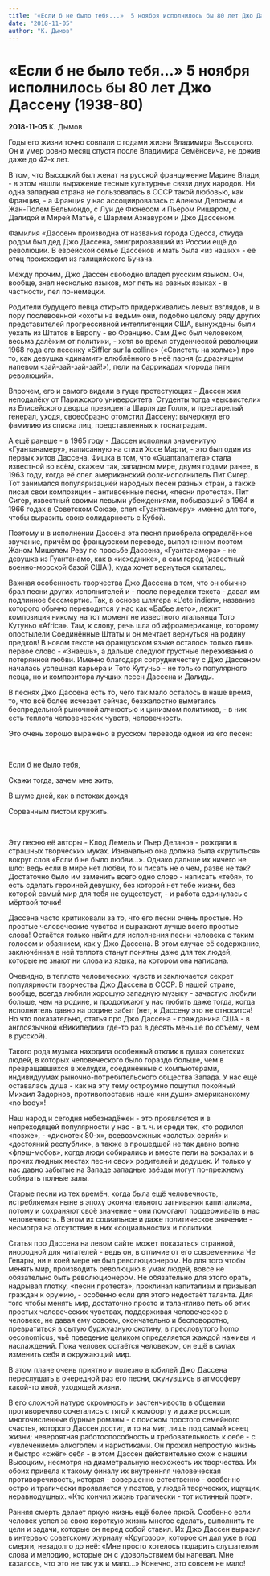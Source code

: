 ```yaml
---
title: "«Если б не было тебя...»  5 ноября исполнилось бы 80 лет Джо Дассену (1938-80)"
date: "2018-11-05"
author: "К. Дымов"
---
```


# «Если б не было тебя...»  5 ноября исполнилось бы 80 лет Джо Дассену (1938-80)

**2018-11-05** К. Дымов

Годы его жизни точно совпали с годами жизни Владимира Высоцкого. Он и умер ровно месяц спустя после Владимира Семёновича, не дожив даже до 42-х лет.

В том, что Высоцкий был женат на русской француженке Марине Влади, - в этом нашли выражение тесные культурные связи двух народов. Ни одна западная страна не пользовалась в СССР такой любовью, как Франция, - а Франция у нас ассоциировалась с Аленом Делоном и Жан-Полем Бельмондо, с Луи де Фюнесом и Пьером Ришаром, с Далидой и Мирей Матьё, с Шарлем Азнавуром и Джо Дассеном.

Фамилия «Дассен» производна от названия города Одесса, откуда родом был дед Джо Дассена, эмигрировавший из России ещё до революции. В еврейской семье Дассенов и мать была «из наших» - её отец происходил из галицийского Бучача.

Между прочим, Джо Дассен свободно владел русским языком. Он, вообще, знал несколько языков, мог петь на разных языках - в частности, пел по-немецки.

Родители будущего певца открыто придерживались левых взглядов, и в пору послевоенной «охоты на ведьм» они, подобно целому ряду других представителей прогрессивной интеллигенции США, вынуждены были уехать из Штатов в Европу - во Францию. Сам Джо был человеком, весьма далёким от политики, - хотя во время студенческой революции 1968 года его песенку «Siffler sur la colline» («Свистеть на холме») про то, как девушка «динáмит» влюблённого в неё парня (с дразнящим напевом «зай-зай-зай-зай!»), пели на баррикадах «города пяти революций».

Впрочем, его и самого видели в гуще протестующих - Дассен жил неподалёку от Парижского университета. Студенты тогда «высвистели» из Елисейского дворца президента Шарля де Голля, и престарелый генерал, уходя, своеобразно отомстил Дассену: вычеркнул его фамилию из списка лиц, представленных к госнаградам.

А ещё раньше - в 1965 году - Дассен исполнил знаменитую «Гуантанамеру», написанную на стихи Хосе Марти, - это был один из первых хитов Дассена. Фишка в том, что «Guantanamera» стала известной во всём, скажем так, западном мире, двумя годами ранее, в 1963 году, когда её спел американский фолк-исполнитель Пит Сигер. Тот занимался популяризацией народных песен разных стран, а также писал свои композиции - антивоенные песни, «песни протеста». Пит Сигер, известный своими левыми убеждениями, побывавший в 1964 и 1966 годах в Советском Союзе, спел «Гуантанамеру» именно для того, чтобы выразить свою солидарность с Кубой.

Поэтому и в исполнении Дассена эта песня приобрела определённое звучание, причём во французском переводе, выполненном поэтом Жаном Мишелем Реву по просьбе Дассена, «Гуантанамера» - не девушка из Гуантанамо, как в «исходнике», а сам город (известный военно-морской базой США!), куда хочет вернуться скиталец.

Важная особенность творчества Джо Дассена в том, что он обычно брал песни других исполнителей и - после переделки текста - давал им подлинное бессмертие. Так, в основе шлягера «L'ete indien», название которого обычно переводится у нас как «Бабье лето», лежит композиция никому на тот момент не известного итальянца Тото Кутуньо «Africa». Там, к слову, речь шла об афроамериканце, которому опостылели Соединённые Штаты и он мечтает вернуться на родину предков! В новом тексте на французском языке осталось только лишь первое слово - «Знаешь», а дальше следуют грустные переживания о потерянной любви. Именно благодаря сотрудничеству с Джо Дассеном началась успешная карьера и Тото Кутуньо - не только популярного певца, но и композитора лучших песен Дассена и Далиды.

В песнях Джо Дассена есть то, чего так мало осталось в наше время, то, что всё более исчезает сейчас, безжалостно выметаясь беспредельной рыночной алчностью и цинизмом политиков, - в них есть теплота человеческих чувств, человечность.

Это очень хорошо выражено в русском переводе одной из его песен:

 

Если б не было тебя,

Скажи тогда, зачем мне жить,

В шуме дней, как в потоках дождя

Сорванным листом кружить.

 

Эту песню её авторы - Клод Лемель и Пьер Деланоэ - рождали в страшных творческих муках. Изначально она должна была «крутиться» вокруг слов «Если б не было любви...». Однако дальше их ничего не шло: ведь если в мире нет любви, то и писать не о чем, разве не так? Достаточно было им заменить всего одно слово - написать «тебя», то есть сделать героиней девушку, без которой нет тебе жизни, без которой самый мир для тебя не существует, - и работа сдвинулась с мёртвой точки!

Дассена часто критиковали за то, что его песни очень простые. Но простые человеческие чувства и выражают лучше всего простые слова! Остаётся только найти для исполнения песни человека с таким голосом и обаянием, как у Джо Дассена. В этом случае её содержание, заключённая в ней теплота станут понятны даже для тех людей, которые не знают ни слова из языка, на котором она написана.

Очевидно, в теплоте человеческих чувств и заключается секрет популярности творчества Джо Дассена в СССР. В нашей стране, вообще, всегда любили хорошую западную музыку - зачастую любили больше, чем на родине, и продолжают у нас любить даже тогда, когда исполнитель давно на родине забыт (нет, к Дассену это не относится! Но что показательно, статья про Джо Дассена - гражданина США - в англоязычной «Википедии» где-то раз в десять меньше по объёму, чем в русской).

Такого рода музыка находила особенный отклик в душах советских людей, в которых человеческого было гораздо больше, чем в превращавшихся в желудки, соединённые с компьютерами, индивидуумах рыночно-потребительского общества Запада. У нас ещё оставалась душа - как на эту тему остроумно пошутил покойный Михаил Задорнов, противопоставив наше «ни души» американскому «no body»!

Наш народ и сегодня небезнадёжен - это проявляется и в непреходящей популярности у нас - в т. ч. и среди тех, кто родился «позже», - «дискотек 80-х», всевозможных «золотых серий» и «достояний республик», а также в прошедшей не так давно волне «флэш-мобов», когда люди собирались и вместе пели на вокзалах и в прочих людных местах песни своих родителей и дедушек. И только у нас давно забытые на Западе западные звёзды могут по-прежнему собирать полные залы.

Старые песни из тех времён, когда была ещё человечность, истребляемая ныне в эпоху окончательного загнивания капитализма, потому и сохраняют своё значение - они помогают поддерживать в нас человечность. В этом их социальное и даже политическое значение - несмотря на отсутствие в них «социальности» и политики.

Статья про Дассена на левом сайте может показаться странной, инородной для читателей - ведь он, в отличие от его современника Че Гевары, ни в коей мере не был революционером. Но для того чтобы менять мир, производить революцию в умах людей, вовсе не обязательно быть революционером. Не обязательно для этого орать, надрывая глотку, «песни протеста», проклиная капитализм и призывая граждан к оружию, - особенно если для этого недостаёт таланта. Для того чтобы менять мир, достаточно просто и талантливо петь об этих простых человеческих чувствах, поддерживая человеческое в человеке, не давая ему совсем, окончательно и бесповоротно, превратиться в сытую буржуазную скотину, в пресловутого homo oeconomicus, чьё поведение целиком определяется жаждой наживы и наслаждений. Пока человек остаётся человеком, он ещё в силах изменить себя и окружающий мир.

В этом плане очень приятно и полезно в юбилей Джо Дассена переслушать в очередной раз его песни, окунувшись в атмосферу какой-то иной, уходящей жизни.

В его сложной натуре скромность и застенчивость в общении противоречиво сочетались с тягой к комфорту и даже роскоши; многочисленные бурные романы - с поиском простого семейного счастья, которого Дассен достиг, и то на миг, лишь под самый конец жизни; невероятная работоспособность и требовательность к себе - с «увлечением» алкоголем и наркотиками. Он прожил непростую жизнь и быстро «сжёг» себя - в этом Дассен действительно схож с нашим Высоцким, несмотря на диаметральную несхожесть их творчества. Их обоих привела к такому финалу их внутренняя человеческая противоречивость, которая - совершенно естественно - особенно остро и трагически проявляется у поэтов, у людей творческих, ищущих, неравнодушных. «Кто кончил жизнь трагически - тот истинный поэт».

Ранняя смерть делает яркую жизнь ещё более яркой. Особенно если человек успел за свою короткую жизнь многое сделать, выполнить те цели и задачи, которые он перед собой ставил. Их Джо Дассен выразил в интервью советскому журналу «Кругозор», которое он дал уже в год смерти, незадолго до неё: «Мне просто хотелось подарить слушателям слова и мелодию, которые он с удовольствием бы напевал. Мне казалось, что это не так уж и мало...» Конечно, это совсем не мало!